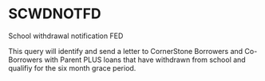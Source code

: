 # SCWDNOTFD
School withdrawal notification FED

This query will identify and send a letter to CornerStone Borrowers and Co-Borrowers with Parent PLUS loans that have withdrawn from school and qualifiy for the six month grace period.
